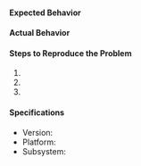 #### Expected Behavior


#### Actual Behavior


#### Steps to Reproduce the Problem

  1.
  1.
  1.

#### Specifications

  - Version:
  - Platform:
  - Subsystem: